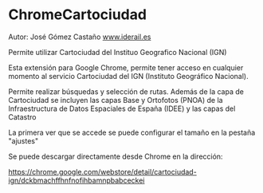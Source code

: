 ChromeCartociudad
=================
Autor: José Gómez Castaño
       www.iderail.es

Permite utilizar Cartociudad del Instituo Geografico Nacional (IGN)

Esta extensión para Google Chrome, permite tener acceso en cualquier momento al servicio Cartociudad del IGN (Instituto Geográfico Nacional).

Permite realizar búsquedas y selección de rutas. Además de la capa de Cartociudad se incluyen las capas Base y Ortofotos (PNOA) de la Infraestructura de Datos Espaciales de España (IDEE) y las capas del Catastro

La primera ver que se accede se puede configurar el tamaño en la pestaña "ajustes"

Se puede descargar directamente desde Chrome en la dirección:

https://chrome.google.com/webstore/detail/cartociudad-ign/dckbmachffhnfnofihbamnpbabceckei
